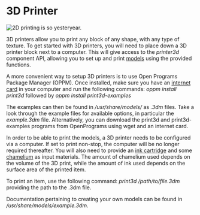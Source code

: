 # 3D Printer

![2D printing is so yesteryear.](oredict:oc:printer)

3D printers allow you to print any block of any shape, with any type of texture. To get started with 3D printers, you will need to place down a 3D printer block next to a computer. This will give access to the *printer3d* component API, allowing you to set up and print [models](print.md) using the provided functions.

A more convenient way to setup 3D printers is to use Open Programs Package Manager (OPPM). Once installed, make sure you have an [internet card](../item/internetCard.md) in your computer and run the following commands:
*oppm install print3d*
followed by
*oppm install print3d-examples*

The examples can then be found in */usr/share/models/* as *.3dm* files. Take a look through the example files for available options, in particular the *example.3dm* file. Alternatively, you can download the print3d and print3d-examples programs from OpenPrograms using wget and an internet card.

In order to be able to print the models, a 3D printer needs to be configured via a computer. If set to print non-stop, the computer will be no longer required thereafter. You will also need to provide an [ink cartridge](../item/inkCartridge.md) and some [chamelium](../item/chamelium.md) as input materials. The amount of chamelium used depends on the volume of the 3D print, while the amount of ink used depends on the surface area of the printed item.

To print an item, use the following command:
*print3d /path/to/file.3dm*
providing the path to the .3dm file.

Documentation pertaining to creating your own models can be found in */usr/share/models/example.3dm*.

